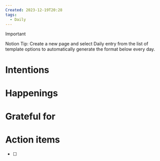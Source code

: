 ```yaml
---
Created: 2023-12-19T20:28
tags:
  - Daily
---
```

> [!important]  
> Notion Tip: Create a new page and select Daily entry from the list of template options to automatically generate the format below every day.  

# Intentions

# Happenings

# Grateful for

# Action items

- [ ]